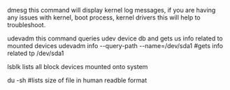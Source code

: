 dmesg
this command will display kernel log messages, if you are having any issues with kernel, boot process, kernel drivers this will help to troubleshoot.

udevadm
this command queries udev device db and gets us info related to mounted devices
udevadm info --query-path --name=/dev/sda1 #gets info related tp /dev/sda1

lsblk
lists all block devices mounted onto system

du -sh #lists size of file in human readble format
